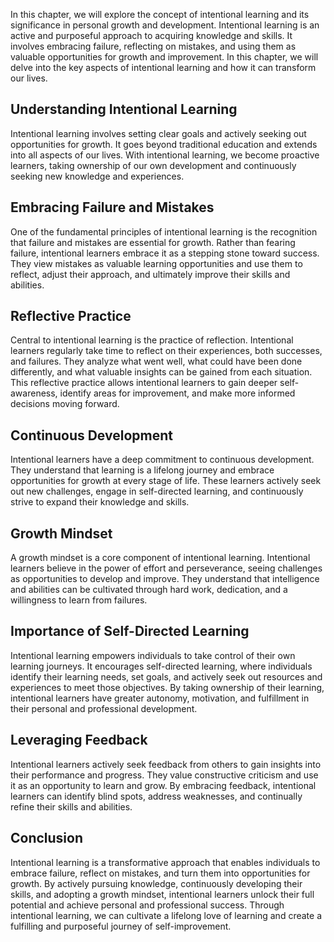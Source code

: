 
In this chapter, we will explore the concept of intentional learning and its significance in personal growth and development. Intentional learning is an active and purposeful approach to acquiring knowledge and skills. It involves embracing failure, reflecting on mistakes, and using them as valuable opportunities for growth and improvement. In this chapter, we will delve into the key aspects of intentional learning and how it can transform our lives.

## Understanding Intentional Learning

Intentional learning involves setting clear goals and actively seeking out opportunities for growth. It goes beyond traditional education and extends into all aspects of our lives. With intentional learning, we become proactive learners, taking ownership of our own development and continuously seeking new knowledge and experiences.

## Embracing Failure and Mistakes

One of the fundamental principles of intentional learning is the recognition that failure and mistakes are essential for growth. Rather than fearing failure, intentional learners embrace it as a stepping stone toward success. They view mistakes as valuable learning opportunities and use them to reflect, adjust their approach, and ultimately improve their skills and abilities.

## Reflective Practice

Central to intentional learning is the practice of reflection. Intentional learners regularly take time to reflect on their experiences, both successes, and failures. They analyze what went well, what could have been done differently, and what valuable insights can be gained from each situation. This reflective practice allows intentional learners to gain deeper self-awareness, identify areas for improvement, and make more informed decisions moving forward.

## Continuous Development

Intentional learners have a deep commitment to continuous development. They understand that learning is a lifelong journey and embrace opportunities for growth at every stage of life. These learners actively seek out new challenges, engage in self-directed learning, and continuously strive to expand their knowledge and skills.

## Growth Mindset

A growth mindset is a core component of intentional learning. Intentional learners believe in the power of effort and perseverance, seeing challenges as opportunities to develop and improve. They understand that intelligence and abilities can be cultivated through hard work, dedication, and a willingness to learn from failures.

## Importance of Self-Directed Learning

Intentional learning empowers individuals to take control of their own learning journeys. It encourages self-directed learning, where individuals identify their learning needs, set goals, and actively seek out resources and experiences to meet those objectives. By taking ownership of their learning, intentional learners have greater autonomy, motivation, and fulfillment in their personal and professional development.

## Leveraging Feedback

Intentional learners actively seek feedback from others to gain insights into their performance and progress. They value constructive criticism and use it as an opportunity to learn and grow. By embracing feedback, intentional learners can identify blind spots, address weaknesses, and continually refine their skills and abilities.

## Conclusion

Intentional learning is a transformative approach that enables individuals to embrace failure, reflect on mistakes, and turn them into opportunities for growth. By actively pursuing knowledge, continuously developing their skills, and adopting a growth mindset, intentional learners unlock their full potential and achieve personal and professional success. Through intentional learning, we can cultivate a lifelong love of learning and create a fulfilling and purposeful journey of self-improvement.
